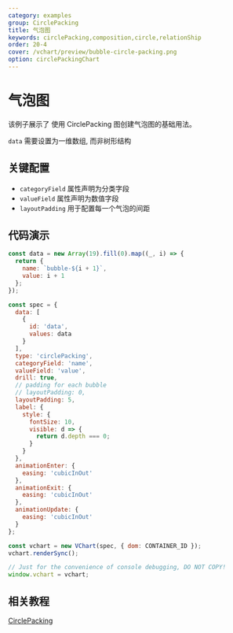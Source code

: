 ```yaml
---
category: examples
group: CirclePacking
title: 气泡图
keywords: circlePacking,composition,circle,relationShip
order: 20-4
cover: /vchart/preview/bubble-circle-packing.png
option: circlePackingChart
---
```


# 气泡图

该例子展示了 使用 CirclePacking 图创建气泡图的基础用法。

`data` 需要设置为一维数组, 而非树形结构

## 关键配置

- `categoryField` 属性声明为分类字段
- `valueField` 属性声明为数值字段
- `layoutPadding` 用于配置每一个气泡的间距

## 代码演示

```javascript livedemo
const data = new Array(19).fill(0).map((_, i) => {
  return {
    name: `bubble-${i + 1}`,
    value: i + 1
  };
});

const spec = {
  data: [
    {
      id: 'data',
      values: data
    }
  ],
  type: 'circlePacking',
  categoryField: 'name',
  valueField: 'value',
  drill: true,
  // padding for each bubble
  // layoutPadding: 0,
  layoutPadding: 5,
  label: {
    style: {
      fontSize: 10,
      visible: d => {
        return d.depth === 0;
      }
    }
  },
  animationEnter: {
    easing: 'cubicInOut'
  },
  animationExit: {
    easing: 'cubicInOut'
  },
  animationUpdate: {
    easing: 'cubicInOut'
  }
};

const vchart = new VChart(spec, { dom: CONTAINER_ID });
vchart.renderSync();

// Just for the convenience of console debugging, DO NOT COPY!
window.vchart = vchart;
```

## 相关教程

[CirclePacking](link)
